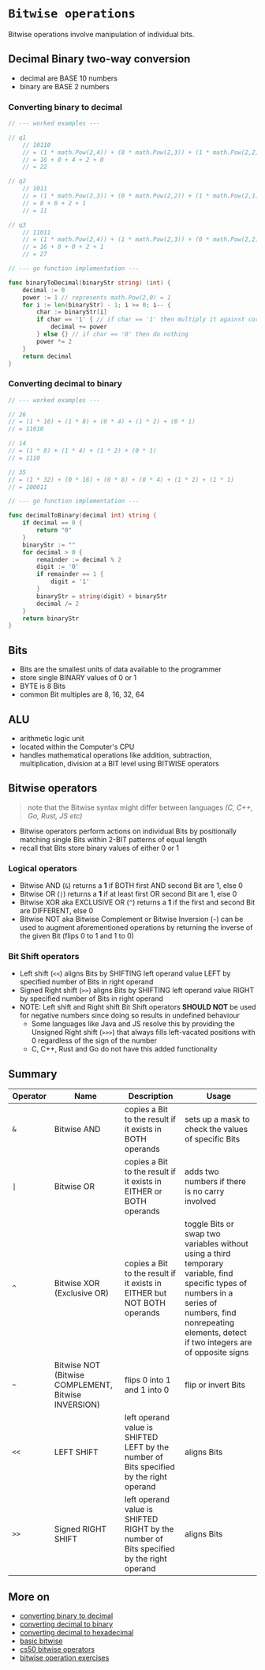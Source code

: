 # `Bitwise operations`

Bitwise operations involve manipulation of individual bits.

## Decimal Binary two-way conversion

* decimal are BASE 10 numbers
* binary are BASE 2 numbers

### Converting binary to decimal

```go
// --- worked examples --- 

// q1
    // 10110
    // = (1 * math.Pow(2,4)) + (0 * math.Pow(2,3)) + (1 * math.Pow(2,2)) + (1 * math.Pow(2,1)) + (0 * math.Pow(2,0)) 
    // = 16 + 0 + 4 + 2 + 0
    // = 22

// q2
    // 1011 
    // = (1 * math.Pow(2,3)) + (0 * math.Pow(2,2)) + (1 * math.Pow(2,1)) + (1 * math.Pow(2,0))
    // = 8 + 0 + 2 + 1
    // = 11

// q3
    // 11011 
    // = (1 * math.Pow(2,4)) + (1 * math.Pow(2,3)) + (0 * math.Pow(2,2)) + (1 * math.Pow(2,1)) + (1 * math.Pow(2,0))
    // = 16 + 8 + 0 + 2 + 1
    // = 27

// --- go function implementation ---

func binaryToDecimal(binaryStr string) (int) {
    decimal := 0
    power := 1 // represents math.Pow(2,0) = 1
    for i := len(binaryStr) - 1; i >= 0; i-- {
        char := binaryStr[i]
        if char == '1' { // if char == '1' then multiply it against correspondin g power of 2
            decimal += power
        } else {} // if char == '0' then do nothing
        power *= 2  
    }
    return decimal
}
```

### Converting decimal to binary

```go
// --- worked examples --- 

// 26
// = (1 * 16) + (1 * 8) + (0 * 4) + (1 * 2) + (0 * 1)
// = 11010

// 14
// = (1 * 8) + (1 * 4) + (1 * 2) + (0 * 1)
// = 1110

// 35
// = (1 * 32) + (0 * 16) + (0 * 8) + (0 * 4) + (1 * 2) + (1 * 1)
// = 100011

// --- go function implementation --- 

func decimalToBinary(decimal int) string {
    if decimal == 0 {
        return "0"
    }
    binaryStr := ""
    for decimal > 0 {
        remainder := decimal % 2
        digit := '0'
        if remainder == 1 {
            digit = '1'
        }
        binaryStr = string(digit) + binaryStr 
        decimal /= 2
    }
    return binaryStr
}
```

## Bits

* Bits are the smallest units of data available to the programmer
* store single BINARY values of 0 or 1
* BYTE is 8 Bits
* common Bit multiples are 8, 16, 32, 64

## ALU
* arithmetic logic unit
* located within the Computer's CPU
* handles mathematical operations like addition, subtraction, multiplication, division at a BIT level using BITWISE operators
 
## Bitwise operators

> note that the Bitwise syntax might differ between languages *(C, C++, Go, Rust, JS etc)*

* Bitwise operators perform actions on individual Bits by positionally matching single Bits within 2-BIT patterns of equal length  
* recall that Bits store binary values of either 0 or 1

### Logical operators

* Bitwise AND (`&`) returns a **1** if BOTH first AND second Bit are 1, else 0
* Bitwise OR (`|`) returns a **1** if at least first OR second Bit are 1, else 0
* Bitwise XOR aka EXCLUSIVE OR (`^`) returns a **1** if the first and second Bit are DIFFERENT, else 0
* Bitwise NOT aka Bitwise Complement or Bitwise Inversion (`~`) can be used to augment aforementioned operations by returning the inverse of the given Bit (flips 0 to 1 and 1 to 0)

### Bit Shift operators

* Left shift (`<<`) aligns Bits by SHIFTING left operand value LEFT by specified number of Bits in right operand
* Signed Right shift (`>>`) aligns Bits by SHIFTING left operand value RIGHT by specified number of Bits in right operand
* NOTE: Left shift and Right shift Bit Shift operators **SHOULD NOT** be used for negative numbers since doing so results in undefined behaviour
    * Some languages like Java and JS resolve this by providing the Unsigned Right shift (`>>>`) that always fills left-vacated positions with 0 regardless of the sign of the number
    * C, C++, Rust and Go do not have this added functionality

## Summary

| Operator | Name | Description | Usage |
| --- | --- | --- | --- |
| `&` | Bitwise AND | copies a Bit to the result if it exists in BOTH operands | sets up a mask to check the values of specific Bits |
| `\|` | Bitwise OR | copies a Bit to the result if it exists in EITHER or BOTH operands | adds two numbers if there is no carry involved |
| `^` | Bitwise XOR (Exclusive OR) | copies a Bit to the result if it exists in EITHER but NOT BOTH operands | toggle Bits or swap two variables without using a third temporary variable, find specific types of numbers in a series of numbers, find nonrepeating elements, detect if two integers are of opposite signs
| `~` | Bitwise NOT (Bitwise COMPLEMENT, Bitwise INVERSION) | flips 0 into 1 and 1 into 0 | flip or invert Bits |
| `<<` | LEFT SHIFT | left operand value is SHIFTED LEFT by the number of Bits specified by the right operand | aligns Bits |
| `>>` | Signed RIGHT SHIFT | left operand value is SHIFTED RIGHT by the number of Bits specified by the right operand | aligns Bits |

## More on

* [converting binary to decimal](https://youtu.be/a2FpnU9Mm3E?si=7_bFrtMgsAATZi8y)
* [converting decimal to binary](https://youtu.be/gGiEu7QTi68?si=7v3Jb6G9KorflO4P)
* [converting decimal to hexadecimal](https://youtu.be/GePdOJNnaQg?si=J5cjO6XaJ0-CkPnU)
* [basic bitwise](https://www.techtarget.com/whatis/definition/bitwise)
* [cs50 bitwise operators](https://youtu.be/79i1iu7iyAc?si=Es_JsfqwuX0PQhfe)
* [bitwise operation exercises](https://medium.com/@jeremythen16/master-bitwise-operations-once-and-for-all-f5283e3c9a11)